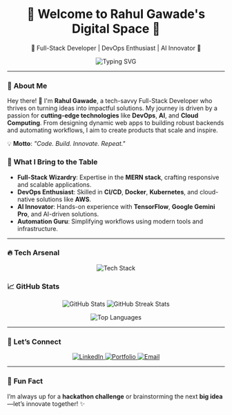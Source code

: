<h1 align="center">🌟 Welcome to Rahul Gawade's Digital Space 🌟</h1>
<p align="center">🚀 Full-Stack Developer | DevOps Enthusiast | AI Innovator 🚀</p>

<p align="center">
  <img src="https://readme-typing-svg.demolab.com?font=Fira+Code&size=22&duration=4000&pause=500&color=36BCF7&center=true&vCenter=true&width=600&lines=Full-Stack+MERN+Developer;Cloud+%26+DevOps+Practitioner;AI+%26+ML+Innovator;Passionate+Problem+Solver;Always+Learning+%26+Building+Something+New" alt="Typing SVG" />
</p>

---

### 🌟 **About Me**
Hey there! 👋 I'm **Rahul Gawade**, a tech-savvy Full-Stack Developer who thrives on turning ideas into impactful solutions. My journey is driven by a passion for **cutting-edge technologies** like **DevOps**, **AI**, and **Cloud Computing**. From designing dynamic web apps to building robust backends and automating workflows, I aim to create products that scale and inspire.  

💡 **Motto**: *"Code. Build. Innovate. Repeat."*

### 🚀 **What I Bring to the Table**
- **Full-Stack Wizardry**: Expertise in the **MERN stack**, crafting responsive and scalable applications.  
- **DevOps Enthusiast**: Skilled in **CI/CD**, **Docker**, **Kubernetes**, and cloud-native solutions like **AWS**.  
- **AI Innovator**: Hands-on experience with **TensorFlow**, **Google Gemini Pro**, and AI-driven solutions.  
- **Automation Guru**: Simplifying workflows using modern tools and infrastructure.  

---

### 🔥 **Tech Arsenal**
<p align="center">
  <img src="https://skillicons.dev/icons?i=react,nodejs,express,mongodb,aws,docker,kubernetes,jenkins,typescript,python,cpp,git,github,redux,html,css,nextjs,bootstrap,tensorflow,vite&theme=dark" alt="Tech Stack" />
</p>



### 📈 **GitHub Stats**
<p align="center">
  <img src="https://github-readme-stats.vercel.app/api?username=rahulgawadee&show_icons=true&theme=radical" alt="GitHub Stats" />
  <img src="https://github-readme-streak-stats.herokuapp.com/?user=rahulgawadee&theme=radical" alt="GitHub Streak Stats" />
</p>
<p align="center">
  <img src="https://github-readme-stats.vercel.app/api/top-langs/?username=rahulgawadee&layout=compact&theme=radical" alt="Top Languages" />
</p>

---

### 💬 **Let’s Connect**
<p align="center">
  <a href="https://linkedin.com/in/rahulgawade" target="_blank">
    <img src="https://img.shields.io/badge/LinkedIn-0A66C2?style=for-the-badge&logo=linkedin&logoColor=white" alt="LinkedIn" />
  </a>
  <a href="https://rahulgawadee.netlify.app" target="_blank">
    <img src="https://img.shields.io/badge/Portfolio-12100E?style=for-the-badge&logo=github&logoColor=white" alt="Portfolio" />
  </a>
  <a href="mailto:rahulgawade@gmail.com">
    <img src="https://img.shields.io/badge/Email-D14836?style=for-the-badge&logo=gmail&logoColor=white" alt="Email" />
  </a>
</p>

---

### 🌟 **Fun Fact**
I’m always up for a **hackathon challenge** or brainstorming the next **big idea**—let’s innovate together! ✨  
